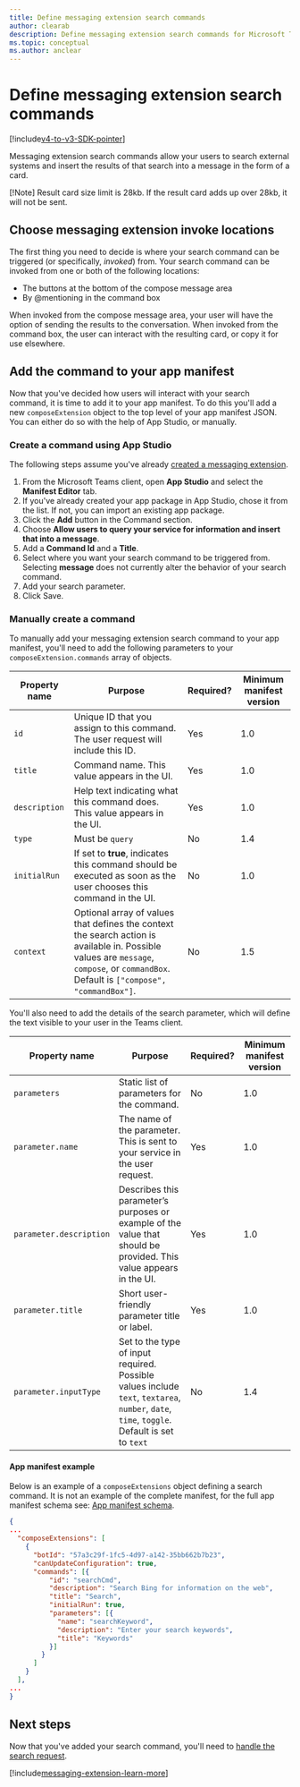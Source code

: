 ```yaml
---
title: Define messaging extension search commands
author: clearab
description: Define messaging extension search commands for Microsoft Teams apps.
ms.topic: conceptual
ms.author: anclear
---
```

# Define messaging extension search commands

[!include[v4-to-v3-SDK-pointer](~/includes/v4-to-v3-pointer-me.md)]

Messaging extension search commands allow your users to search external systems and insert the results of that search into a message in the form of a card.

[!Note] Result card size limit is 28kb. If the result card adds up over 28kb, it will not be sent.

## Choose messaging extension invoke locations

The first thing you need to decide is where your search command can be triggered (or specifically, *invoked*) from. Your search command can be invoked from one or both of the following locations:

* The buttons at the bottom of the compose message area
* By @mentioning in the command box

When invoked from the compose message area, your user will have the option of sending the results to the conversation. When invoked from the command box, the user can interact with the resulting card, or copy it for use elsewhere.

## Add the command to your app manifest

Now that you've decided how users will interact with your search command, it is time to add it to your app manifest. To do this you'll add a new `composeExtension` object to the top level of your app manifest JSON. You can either do so with the help of App Studio, or manually.

### Create a command using App Studio

The following steps assume you've already [created a messaging extension](~/messaging-extensions/how-to/create-messaging-extension.md).

1. From the Microsoft Teams client, open **App Studio** and select the **Manifest Editor** tab.
2. If you've already created your app package in App Studio, chose it from the list. If not, you can import an existing app package.
3. Click the **Add** button in the Command section.
4. Choose **Allow users to query your service for information and insert that into a message**.
5. Add a **Command Id** and a **Title**.
6. Select where you want your search command to be triggered from. Selecting **message** does not currently alter the behavior of your search command.
7. Add your search parameter.
8. Click Save.

### Manually create a command

To manually add your messaging extension search command to your app manifest, you'll need to add the following parameters to your `composeExtension.commands` array of objects.

| Property name | Purpose | Required? | Minimum manifest version |
|---|---|---|---|
| `id` | Unique ID that you assign to this command. The user request will include this ID. | Yes | 1.0 |
| `title` | Command name. This value appears in the UI. | Yes | 1.0 |
| `description` | Help text indicating what this command does. This value appears in the UI. | Yes | 1.0 |
| `type` | Must be `query` | No | 1.4 |
|`initialRun` | If set to **true**, indicates this command should be executed as soon as the user chooses this command in the UI. | No | 1.0 |
| `context` | Optional array of values that defines the context the search action is available in. Possible values are `message`, `compose`, or `commandBox`. Default is `["compose", "commandBox"]`. | No | 1.5 |

You'll also need to add the details of the search parameter, which will define the text visible to your user in the Teams client.

| Property name | Purpose | Required? | Minimum manifest version |
|---|---|---|---|
| `parameters` | Static list of parameters for the command. | No | 1.0 |
| `parameter.name` | The name of the parameter. This is sent to your service in the user request. | Yes | 1.0 |
| `parameter.description` | Describes this parameter’s purposes or example of the value that should be provided. This value appears in the UI. | Yes | 1.0 |
| `parameter.title` | Short user-friendly parameter title or label. | Yes | 1.0 |
| `parameter.inputType` | Set to the type of input required. Possible values include `text`, `textarea`, `number`, `date`, `time`, `toggle`. Default is set to `text` | No | 1.4 |

#### App manifest example

Below is an example of a `composeExtensions` object defining a search command. It is not an example of the complete manifest, for the full app manifest schema see: [App manifest schema](~/resources/schema/manifest-schema.md).

```json
{
...
  "composeExtensions": [
    {
      "botId": "57a3c29f-1fc5-4d97-a142-35bb662b7b23",
      "canUpdateConfiguration": true,
      "commands": [{
          "id": "searchCmd",
          "description": "Search Bing for information on the web",
          "title": "Search",
          "initialRun": true,
          "parameters": [{
            "name": "searchKeyword",
            "description": "Enter your search keywords",
            "title": "Keywords"
          }]
        }
      ]
    }
  ],
...
}
```

## Next steps

Now that you've added your search command, you'll need to [handle the search request](~/messaging-extensions/how-to/search-commands/respond-to-search.md).

[!include[messaging-extension-learn-more](~/includes/messaging-extensions/learn-more.md)]
